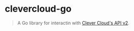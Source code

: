 # clevercloud-go

> A Go library for interactin with [Clever Cloud's API v2](https://www.clever-cloud.com/doc/api/).
